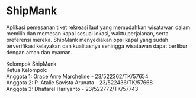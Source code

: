 # ShipMank
Aplikasi pemesanan tiket rekreasi laut yang memudahkan wisatawan dalam memilih dan memesan kapal sesuai lokasi, waktu perjalanan, serta preferensi mereka. ShipMank menyediakan opsi kapal yang sudah terverifikasi kelayakan dan kualitasnya sehingga wisatawan dapat berlibur dengan aman dan nyaman.

Kelompok ShipMank<br>
Ketua Kelompok:<br>
Anggota 1: Grace Anre Marcheline - 23/522362/TK/57654 <br>
Anggota 2: P. Atalie Savista Arunata - 23/522436/TK/57668<br>
Anggota 3: Dhafarel Hariyanto - 23/522772/TK/57743<br>
